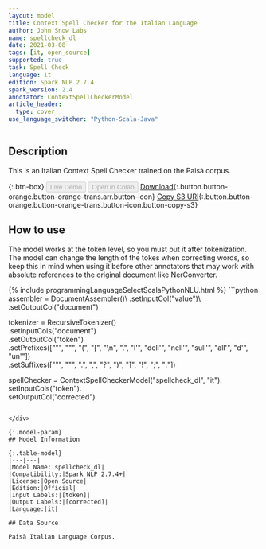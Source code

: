 ```yaml
---
layout: model
title: Context Spell Checker for the Italian Language
author: John Snow Labs
name: spellcheck_dl
date: 2021-03-08
tags: [it, open_source]
supported: true
task: Spell Check
language: it
edition: Spark NLP 2.7.4
spark_version: 2.4
annotator: ContextSpellCheckerModel
article_header:
  type: cover
use_language_switcher: "Python-Scala-Java"
---
```


## Description

This is an Italian Context Spell Checker trained on the Paisà corpus.

{:.btn-box}
<button class="button button-orange" disabled>Live Demo</button>
<button class="button button-orange" disabled>Open in Colab</button>
[Download](https://s3.amazonaws.com/auxdata.johnsnowlabs.com/public/models/spellcheck_dl_it_2.7.4_2.4_1615238955709.zip){:.button.button-orange.button-orange-trans.arr.button-icon}
[Copy S3 URI](s3://auxdata.johnsnowlabs.com/public/models/spellcheck_dl_it_2.7.4_2.4_1615238955709.zip){:.button.button-orange.button-orange-trans.button-icon.button-copy-s3}

## How to use

The model works at the token level, so you must put it after tokenization.
The model can change the length of the tokes when correcting words, so keep this in mind when using it before other annotators that may work with absolute references to the original document like NerConverter.

<div class="tabs-box" markdown="1">
{% include programmingLanguageSelectScalaPythonNLU.html %}
```python
assembler = DocumentAssembler()\
 .setInputCol("value")\
 .setOutputCol("document")

tokenizer = RecursiveTokenizer()\
 .setInputCols("document")\
 .setOutputCol("token")\
 .setPrefixes(["\"", """, "(", "[", "\n", ".", "l'", "dell'", "nell'", "sull'", "all'", "d'", "un'"])\
 .setSuffixes(["\"", """, ".", ",", "?", ")", "]", "!", ";", ":"])

spellChecker = ContextSpellCheckerModel("spellcheck_dl", "it").\
    setInputCols("token").\
    setOutputCol("corrected")
```

</div>

{:.model-param}
## Model Information

{:.table-model}
|---|---|
|Model Name:|spellcheck_dl|
|Compatibility:|Spark NLP 2.7.4+|
|License:|Open Source|
|Edition:|Official|
|Input Labels:|[token]|
|Output Labels:|[corrected]|
|Language:|it|

## Data Source

Paisà Italian Language Corpus.